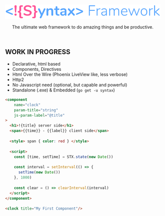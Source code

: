 <br>
<div align="center">
    <img src="./docs/logo-syntax-framework.png" />
    <p align="center">
        The ultimate web framework to do amazing things and be productive.
    </p>    
</div>

<br>

[//]: # ([![Build Status]&#40;https://github.com/syntax-framework/syntax/workflows/CI/badge.svg&#41;]&#40;https://github.com/syntax-framework/syntax/actions/workflows/ci.yml&#41; )
[//]: # ([![Documentation]&#40;https://img.shields.io/badge/documentation-gray&#41;]&#40;https://syntax-framework.com&#41;)

## WORK IN PROGRESS

- Declarative, html based
- Components, Directives
- Html Over the Wire (Phoenix LiveView like, less verbose)
- Http2
- No Javascript need (optional, but capable and powerful)
- Standalone (.exe) & Embedded (`go get -u syntax`)

```html
<component 
    name="clock" 
    param-title="string"
    js-param-label="@title"
>
  <h1>!{title} server side</h1>    
  <span>{{time}} - {{label}} client side</span>

  <style> span { color: red } </style>  

  <script>  
    const [time, setTime] = STX.state(new Date())

    const interval = setInterval(() => {
      setTime(new Date())  
    }, 1000)

    const clear = () => clearInterval(interval)  
  </script>  
</component>  

<clock title="My First Component"/>
```
